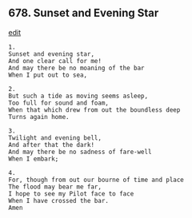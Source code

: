 
## 678.  Sunset and Evening Star
[edit](https://docs.google.com/document/d/14POsOBcwgJLu4H6Az3-L2rfh0U5W8Vg4/edit?mode=html)



    1.
    Sunset and evening star, 
    And one clear call for me! 
    And may there be no moaning of the bar 
    When I put out to sea, 

    2.
    But such a tide as moving seems asleep, 
    Too full for sound and foam, 
    When that which drew from out the boundless deep 
    Turns again home. 

    3.
    Twilight and evening bell, 
    And after that the dark! 
    And may there be no sadness of fare-well 
    When I embark; 

    4.
    For, though from out our bourne of time and place 
    The flood may bear me far, 
    I hope to see my Pilot face to face 
    When I have crossed the bar. 
    Amen
